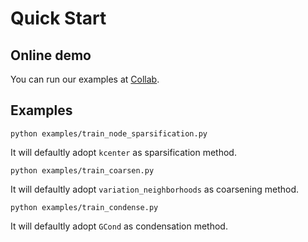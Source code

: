 # Quick Start

## Online demo

You can run our examples
at [Collab](https://colab.research.google.com/drive/1gzYgmV2Ht6_eIdf-h1_c2qRWbQr0p-IE?usp=sharing).

## Examples

```shell
python examples/train_node_sparsification.py
```

It will defaultly adopt `kcenter` as sparsification method.

```shell
python examples/train_coarsen.py
```

It will defaultly adopt `variation_neighborhoods` as coarsening method.

```shell
python examples/train_condense.py
```

It will defaultly adopt `GCond` as condensation method.
